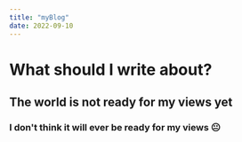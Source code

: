 ```yaml
---
title: "myBlog"
date: 2022-09-10
---
```

# What should I write about?
## The world is not ready for my views yet
### I don't think it will ever be ready for my views :neutral_face:
